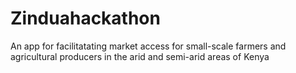 # Zinduahackathon
An app for facilitatating  market access for small-scale farmers and agricultural producers in the arid and semi-arid areas of Kenya
